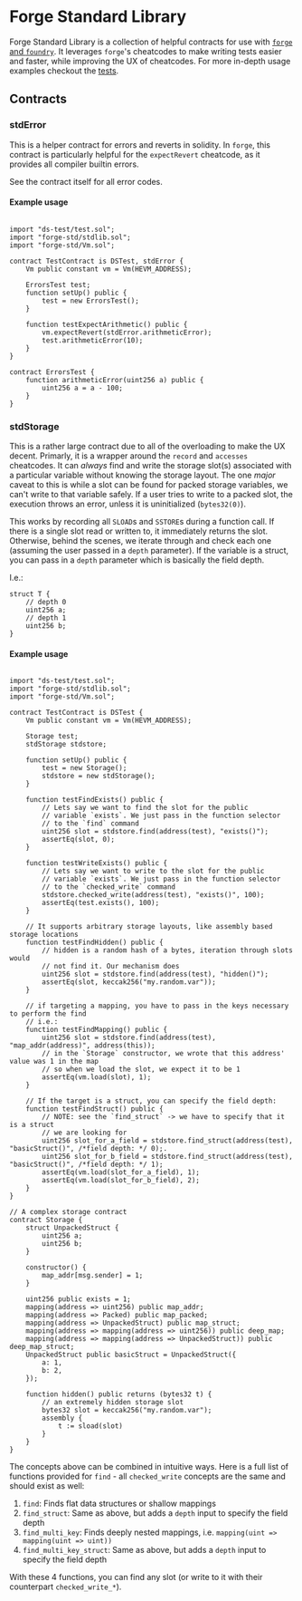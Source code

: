 # Forge Standard Library

Forge Standard Library is a collection of helpful contracts for use with [`forge` and `foundry`](https://github.com/gakonst/foundry). It leverages `forge`'s cheatcodes to make writing tests easier and faster, while improving the UX of cheatcodes. For more in-depth usage examples checkout the [tests](https://github.com/brockelmore/forge-std/blob/master/src/test).

## Contracts
### stdError

This is a helper contract for errors and reverts in solidity. In `forge`, this contract is particularly helpful for the `expectRevert` cheatcode, as it provides all compiler builtin errors.

See the contract itself for all error codes.

#### Example usage

```solidity

import "ds-test/test.sol";
import "forge-std/stdlib.sol";
import "forge-std/Vm.sol";

contract TestContract is DSTest, stdError {
    Vm public constant vm = Vm(HEVM_ADDRESS);

    ErrorsTest test;
    function setUp() public {
        test = new ErrorsTest();
    }

    function testExpectArithmetic() public {
        vm.expectRevert(stdError.arithmeticError);
        test.arithmeticError(10);
    }
}

contract ErrorsTest {
    function arithmeticError(uint256 a) public {
        uint256 a = a - 100;
    }
}
```


### stdStorage

This is a rather large contract due to all of the overloading to make the UX decent. Primarly, it is a wrapper around the `record` and `accesses` cheatcodes. It can *always* find and write the storage slot(s) associated with a particular variable without knowing the storage layout. The one _major_ caveat to this is while a slot can be found for packed storage variables, we can't write to that variable safely. If a user tries to write to a packed slot, the execution throws an error, unless it is uninitialized (`bytes32(0)`).

This works by recording all `SLOAD`s and `SSTORE`s during a function call. If there is a single slot read or written to, it immediately returns the slot. Otherwise, behind the scenes, we iterate through and check each one (assuming the user passed in a `depth` parameter). If the variable is a struct, you can pass in a `depth` parameter which is basically the field depth.

I.e.:
```solidity
struct T {
    // depth 0
    uint256 a;
    // depth 1
    uint256 b;
}
```

#### Example usage

```solidity

import "ds-test/test.sol";
import "forge-std/stdlib.sol";
import "forge-std/Vm.sol";

contract TestContract is DSTest {
    Vm public constant vm = Vm(HEVM_ADDRESS);

    Storage test;
    stdStorage stdstore;

    function setUp() public {
        test = new Storage();
        stdstore = new stdStorage();
    }

    function testFindExists() public {
        // Lets say we want to find the slot for the public
        // variable `exists`. We just pass in the function selector
        // to the `find` command
        uint256 slot = stdstore.find(address(test), "exists()");
        assertEq(slot, 0);
    }

    function testWriteExists() public {
        // Lets say we want to write to the slot for the public
        // variable `exists`. We just pass in the function selector
        // to the `checked_write` command
        stdstore.checked_write(address(test), "exists()", 100);
        assertEq(test.exists(), 100);
    }

    // It supports arbitrary storage layouts, like assembly based storage locations
    function testFindHidden() public {
        // hidden is a random hash of a bytes, iteration through slots would
        // not find it. Our mechanism does
        uint256 slot = stdstore.find(address(test), "hidden()");
        assertEq(slot, keccak256("my.random.var"));
    }

    // if targeting a mapping, you have to pass in the keys necessary to perform the find
    // i.e.:
    function testFindMapping() public {
        uint256 slot = stdstore.find(address(test), "map_addr(address)", address(this));
        // in the `Storage` constructor, we wrote that this address' value was 1 in the map
        // so when we load the slot, we expect it to be 1
        assertEq(vm.load(slot), 1);
    }

    // If the target is a struct, you can specify the field depth:
    function testFindStruct() public {
        // NOTE: see the `find_struct` -> we have to specify that it is a struct
        // we are looking for
        uint256 slot_for_a_field = stdstore.find_struct(address(test), "basicStruct()", /*field depth: */ 0);.
        uint256 slot_for_b_field = stdstore.find_struct(address(test), "basicStruct()", /*field depth: */ 1);
        assertEq(vm.load(slot_for_a_field), 1);
        assertEq(vm.load(slot_for_b_field), 2);
    }
}

// A complex storage contract
contract Storage {
    struct UnpackedStruct {
        uint256 a;
        uint256 b;
    }

    constructor() {
        map_addr[msg.sender] = 1;
    }

    uint256 public exists = 1;
    mapping(address => uint256) public map_addr;
    mapping(address => Packed) public map_packed;
    mapping(address => UnpackedStruct) public map_struct;
    mapping(address => mapping(address => uint256)) public deep_map;
    mapping(address => mapping(address => UnpackedStruct)) public deep_map_struct;
    UnpackedStruct public basicStruct = UnpackedStruct({
        a: 1,
        b: 2,
    });

    function hidden() public returns (bytes32 t) {
        // an extremely hidden storage slot
        bytes32 slot = keccak256("my.random.var");
        assembly {
            t := sload(slot)
        }
    }
}
```

The concepts above can be combined in intuitive ways. Here is a full list of functions provided for `find` - all `checked_write` concepts are the same and should exist as well:

1. `find`: Finds flat data structures or shallow mappings
1. `find_struct`: Same as above, but adds a `depth` input to specify the field depth
1. `find_multi_key`: Finds deeply nested mappings, i.e. `mapping(uint => mapping(uint => uint))`
1. `find_multi_key_struct`: Same as above, but adds a `depth` input to specify the field depth

With these 4 functions, you can find any slot (or write to it with their counterpart `checked_write_*`).